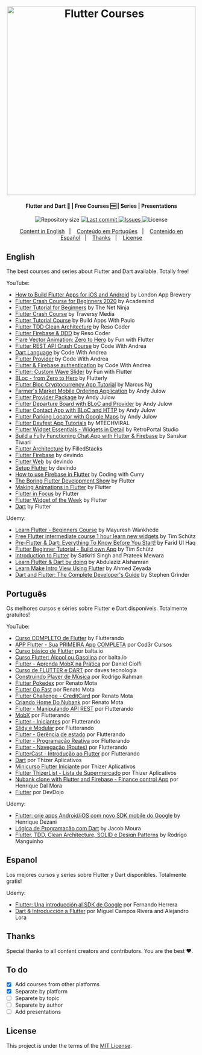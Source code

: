 <h1 align="center">
    <img alt="Flutter Courses" title="#fluttercourses" src="flutter.png" width="500px" />
</h1>

<h4 align="center">
  Flutter and Dart 💙 | Free Courses 🆓 | Series | Presentations
</h4>

<p align="center">
  <img alt="Repository size" src="https://img.shields.io/github/repo-size/robsonsilv4/flutter-courses">
  
  <a href="https://github.com/robsonsilv4/flutter-courses/master">
    <img alt="Last commit" src="https://img.shields.io/github/last-commit/robsonsilv4/flutter-courses">
  </a>

  <a href="https://github.com/robsonsilv4/flutter-courses/issues">
    <img alt="Issues" src="https://img.shields.io/github/issues/robsonsilv4/flutter-courses">
  </a>

  <img alt="License" src="https://img.shields.io/badge/license-MIT-brightgreen">
</p>

<p align="center">
  <a href="#english">Content in English</a>&nbsp;&nbsp;&nbsp;|&nbsp;&nbsp;&nbsp;
  <a href="#português">Conteúdo em Portugûes</a>&nbsp;&nbsp;&nbsp;|&nbsp;&nbsp;&nbsp;
  <a href="#espanol">Contenido en Español</a>&nbsp;&nbsp;&nbsp;|&nbsp;&nbsp;&nbsp;
  <a href="#thanks">Thanks</a>&nbsp;&nbsp;&nbsp;|&nbsp;&nbsp;&nbsp;
  <a href="#license">License</a>
</p>

## English

The best courses and series about Flutter and Dart available. Totally free!

YouTube:

- [How to Build Flutter Apps for iOS and Android](https://www.youtube.com/playlist?list=PLSzsOkUDsvdtl3Pw48-R8lcK2oYkk40cm) by London App Brewery
- [Flutter Crash Course for Beginners 2020](https://youtu.be/x0uinJvhNxI) by Academind
- [Flutter Tutorial for Beginners](https://www.youtube.com/playlist?list=PL4cUxeGkcC9jLYyp2Aoh6hcWuxFDX6PBJ) by The Net Ninja
- [Flutter Crash Course](https://youtu.be/1gDhl4leEzA) by Traversy Media
- [Flutter Tutorial Course](https://youtu.be/ZWy9BPBE9E8) by Build Apps With Paulo
- [Flutter TDD Clean Architecture](https://www.youtube.com/playlist?list=PLB6lc7nQ1n4iYGE_khpXRdJkJEp9WOech) by Reso Coder
- [Flutter Firebase & DDD](https://www.youtube.com/playlist?list=PLB6lc7nQ1n4iS5p-IezFFgqP6YvAJy84U) by Reso Coder
- [Flare Vector Animation: Zero to Hero](https://www.youtube.com/playlist?list=PLjr4ufdmNA4Jt19RyRQPD7cMF0r0juDs8) by Fun with Flutter
- [Flutter REST API Crash Course](https://www.youtube.com/playlist?list=PLNnAcB93JKV_BVgWZn7I_ewWKP2hpAqLr) by Code With Andrea
- [Dart Language](https://www.youtube.com/playlist?list=PLNnAcB93JKV_BVgWZn7I_ewWKP2hpAqLr) by Code With Andrea
- [Flutter Provider](https://www.youtube.com/playlist?list=PLNnAcB93JKV-IarNvMKJv85nmr5nyZis8) by Code With Andrea
- [Flutter & Firebase authentication](https://www.youtube.com/playlist?list=PLNnAcB93JKV_NIGSneTazb9yMpILapEjo) by Code With Andrea
- [Flutter: Custom Wave Slider](https://www.youtube.com/playlist?list=PLjr4ufdmNA4J2-KwMutexAjjf_VmjL1eH) by Fun with Flutter
- [BLoc - from Zero to Hero](https://www.youtube.com/playlist?list=PLptHs0ZDJKt_T-oNj_6Q98v-tBnVf-S_o) by Flutterly
- [Flutter Bloc Cryptocurrency App Tutorial](https://www.youtube.com/playlist?list=PLzOt3noWLMtgmTGBx1_YOkmQB0pBFN2EI) by Marcus Ng
- [Farmer's Market Mobile Ordering Application](https://www.youtube.com/playlist?list=PLKlZdGMAYp6_HALU6jMYhaD3EKsIi0Rqy) by Andy Julow
- [Flutter Provider Package](https://www.youtube.com/playlist?list=PLKlZdGMAYp6_kxMe1wg5nB_GrLOJe-ajY) by Andy Julow
- [Flutter Departure Board with BLoC and Provider](https://www.youtube.com/playlist?list=PLKlZdGMAYp6-t9d88iN5sc1fF9tnzskp7) by Andy Julow
- [Flutter Contact App with BLoC and HTTP](https://www.youtube.com/playlist?list=PLKlZdGMAYp6-M7zgBHZSqSzXtKzaY7m_2) by Andy Julow
- [Flutter Parking Locator with Google Maps](https://www.youtube.com/playlist?list=PLKlZdGMAYp6_cpXFIhv3nLTZeFClrORoY) by Andy Julow
- [Flutter Devfest App Tutorials](https://www.youtube.com/playlist?list=PLR2qQy0Zxs_Vju3tKnYgzbAhywHHPuDjQ) by MTECHVIRAL
- [Flutter Widget Essentials - Widgets in Detail](https://www.youtube.com/playlist?list=PLybADvIp2cxiVOEHi9ooCHP2tAAihHQPX) by RetroPortal Studio
- [Build a Fully Functioning Chat App with Flutter & Firebase](https://www.youtube.com/playlist?list=PLBxWkM8PLHcr2vkdY2n9rIcxjZ9Th3Us7) by Sanskar Tiwari
- [Flutter Architecture](https://www.youtube.com/playlist?list=PLdTodMosi-BwM4XkagNwe4KADOMWQS5X-) by FilledStacks
- [Flutter Firebase](https://www.youtube.com/playlist?list=PLbh3qqVoiXP2VAqWmhWwaOwAN9LzU3shV) by devindo
- [Flutter Web](https://www.youtube.com/playlist?list=PLbh3qqVoiXP1paq45MxisbNKw3bI0Vo6F) by devindo
- [Setup Flutter](https://www.youtube.com/playlist?list=PLbh3qqVoiXP3-41US3w4m_11wP-1JKhL2) by devindo
- [How to use Firebase in Flutter](https://www.youtube.com/playlist?list=PLDr7Z-9oq655X2y8K5UOQlKLmIHwG7zuv) by Coding with Curry
- [The Boring Flutter Development Show](https://www.youtube.com/playlist?list=PLjxrf2q8roU3ahJVrSgAnPjzkpGmL9Czl) by Flutter
- [Making Animations in Flutter](https://www.youtube.com/playlist?list=PLjxrf2q8roU2v6UqYlt_KPaXlnjbYySua) by Flutter
- [Flutter in Focus](https://www.youtube.com/playlist?list=PLjxrf2q8roU2HdJQDjJzOeO6J3FoFLWr2) by Flutter
- [Flutter Widget of the Week](https://www.youtube.com/playlist?list=PLjxrf2q8roU23XGwz3Km7sQZFTdB996iG) by Flutter
- [Dart](https://www.youtube.com/playlist?list=PLjxrf2q8roU0Net_g1NT5_vOO3s_FR02J) by Flutter

Udemy:

- [Learn Flutter - Beginners Course](https://www.udemy.com/share/101sbGAkUec1pXQXg=/) by Mayuresh Wankhede
- [Free Flutter intermediate course 1 hour learn new widgets](https://www.udemy.com/share/101sb8AkUec1pXQXg=/) by Tim Schütz
- [Pre-Flutter & Dart: Everything To Know Before You Start!](https://www.udemy.com/share/101tNsAkUec1pXQXg=/) by Farid Ul Haq
- [Flutter Beginner Tutorial - Build own App](https://www.udemy.com/share/101wmSAkUec1pXQXg=/) by Tim Schütz
- [Introduction to Flutter](https://www.udemy.com/share/102GdWAkUec1pXQXg=/) by Satkriti Singh and Prateek Mewara
- [Learn Flutter & Dart by doing](https://www.udemy.com/share/102ZpEAkUec1pXQXg=/) by Abdulaziz Alshamran
- [Learn Make Intro View Using Flutter](https://www.udemy.com/share/102jtEAkUec1pXQXg=/) by Ahmed Zeyada
- [Dart and Flutter: The Complete Developer's Guide](https://www.udemy.com/share/1013AAAEcYc11TTXo=/) by Stephen Grinder

## Português

Os melhores cursos e séries sobre Flutter e Dart disponíveis. Totalmente gratuitos!

YouTube:

- [Curso COMPLETO de Flutter](https://www.youtube.com/playlist?list=PLlBnICoI-g-d-J57QIz6Tx5xtUDGQdBFB) by Flutterando
- [APP Flutter - Sua PRIMEIRA App COMPLETA](https://youtu.be/jyjdXFsQoYw) por Cod3r Cursos
- [Curso básico de Flutter](https://www.youtube.com/playlist?list=PLHlHvK2lnJndhgbqLl5DNEvKQg5F4ZenQ) por balta.io
- [Curso Flutter: Álcool ou Gasolina](https://www.youtube.com/playlist?list=PLHlHvK2lnJnc06VlkzrQak8qln72U640b) por balta.io
- [Flutter - Aprenda MobX na Prática](https://www.youtube.com/playlist?list=PLR5GUTqrcwXim6ZCDvRpsak8CB8_mreCE) por Daniel Ciolfi
- [Curso de FLUTTER e DART](https://www.youtube.com/playlist?list=PL5EmR7zuTn_aX0pG4oWTyKKQT25Hkq2XG) por daves tecnologia
- [Construindo Player de Música](https://www.youtube.com/playlist?list=PLEXr-WZRgPjzE6BVUItaSzISYz0bWXX-D) por Rodrigo Rahman
- [Flutter Pokedex](https://www.youtube.com/playlist?list=PLHAtJbrQ17AVj0LJEc955109XpX925Pt1) por Renato Mota
- [Flutter Go Fast](https://www.youtube.com/playlist?list=PLHAtJbrQ17AWXvqBvV4YJXgrvy898hBcL) por Renato Mota
- [Flutter Challenge - CreditCard](https://www.youtube.com/playlist?list=PLHAtJbrQ17AUO4bFxJ54bqeXZNZk_u3CM) por Renato Mota
- [Criando Home Do Nubank](https://www.youtube.com/playlist?list=PLHAtJbrQ17AUH21bcdrA0HKP7OroUg2nI) por Renato Mota
- [Flutter - Manipulando API REST](https://www.youtube.com/playlist?list=PLlBnICoI-g-f_HK8JsjjaAWlXYxRgnZPu) por Flutterando
- [MobX](https://www.youtube.com/playlist?list=PLlBnICoI-g-foW-Osr0PlpE1_AD3aItbZ) por Flutterando
- [Flutter - Iniciantes](https://www.youtube.com/playlist?list=PLlBnICoI-g-cqwYgp3uBiphS4KC3daJ-R) por Flutterando
- [Slidy e Modular](https://www.youtube.com/playlist?list=PLlBnICoI-g-dCE_JiJd7bJnEYbigkX7pq) por Flutterando
- [Flutter - Gerência de estado](https://www.youtube.com/playlist?list=PLlBnICoI-g-fRj3zSTzD0carG69G8bN_b) por Flutterando
- [Flutter - Programação Reativa](https://www.youtube.com/playlist?list=PLlBnICoI-g-cxQmqQoPTaabqyFiFo_MQH) por Flutterando
- [Flutter - Navegação (Routes)](https://www.youtube.com/playlist?list=PLlBnICoI-g-eH3zpoCDnYh6Wp1zM_p71z) por Flutterando
- [FlutterCast - Introdução ao Flutter](https://www.youtube.com/playlist?list=PLlBnICoI-g-eDu6r5syEF9NM315MKvgGp) por Flutterando
- [Dart](https://www.youtube.com/playlist?list=PLL9T96XhR2ddz4H9mZOsxSATEbiddrvK1) por Thizer Aplicativos
- [Minicurso Flutter Iniciante](https://www.youtube.com/playlist?list=PLL9T96XhR2dfTCoQ7jruRWB-1kw7u2fFq) por Thizer Aplicativos
- [Flutter ThizerList - Lista de Supermercado](https://www.youtube.com/playlist?list=PLL9T96XhR2dcZAOSFgWCtlY1BYA0JaGR8) por Thizer Aplicativos
- [Nubank clone with Flutter and Firebase - Finance control App](https://www.youtube.com/playlist?list=PLZc3CthjTAlRaZQJ-fZJEtsi2y1wg8nnK) por Henrique Dal Mora
- [Flutter](https://www.youtube.com/playlist?list=PL62G310vn6nE8NOhju7HQgtkw4jriwBnm) por DevDojo

Udemy:

- [Flutter: crie apps Android/iOS com novo SDK mobile do Google](https://www.udemy.com/share/102CAlAkUec1pXQXg=/) by Henrique Dezani
- [Lógica de Programação com Dart](https://www.udemy.com/share/1022bCAkUec1pXQXg=/) by Jacob Moura
- [Flutter, TDD, Clean Architecture, SOLID e Design Patterns](https://www.udemy.com/share/103pMaAEcYc11TTXo=/) by Rodrigo Manguinho

## Espanol

Los mejores cursos y series sobre Flutter y Dart disponibles. Totalmente gratis!

Udemy:

- [Flutter: Una introducción al SDK de Google](https://www.udemy.com/share/102ex0AkUec1pXQXg=/) por Fernando Herrera
- [Dart & Introducción a Flutter](https://www.udemy.com/share/101x3QAkUec1pXQXg=/) por Miguel Campos Rivera and Alejandro Lora

## Thanks

Special thanks to all content creators and contributors. You are the best ❤️.

## To do

- [x] Add courses from other platforms
- [x] Separate by platform
- [ ] Separete by topic
- [ ] Separete by author
- [ ] Add presentations

## License

This project is under the terms of the [MIT License](LICENSE).
